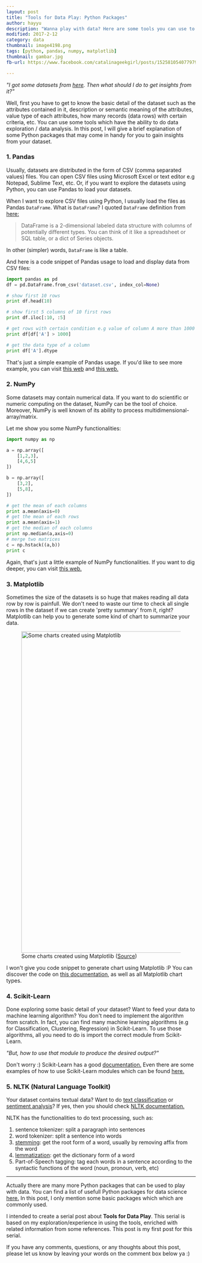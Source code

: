 ```yaml
---
layout: post
title: "Tools for Data Play: Python Packages"
author: hayyu
description: "Wanna play with data? Here are some tools you can use to play with data."
modified: 2017-2-12
category: data
thumbnail: image4198.png
tags: [python, pandas, numpy, matplotlib]
thumbnail: gambar.jpg
fb-url: https://www.facebook.com/catalinageekgirl/posts/1525810540779798

---
```

*"I got some datasets from [here](https://www.kaggle.com/datasets). Then what should I do to get insights from it?"*

Well, first you have to get to know the basic detail of the dataset such as the attributes contained in it, description or semantic meaning of the attributes, value type of each attributes, how many records (data rows) with certain criteria, etc. You can use some tools which have the ability to do data exploration / data analysis. In this post, I will give a brief explanation of some Python packages that may come in handy for you to gain insights from your dataset.

### 1. Pandas

Usually, datasets are distributed in the form of CSV (comma separated values) files. You can open CSV files using Microsoft Excel or text editor e.g Notepad, Sublime Text, etc. Or, if you want to explore the datasets using Python, you can use Pandas to load your datasets.

When I want to explore CSV files using Python, I usually load the files as Pandas `DataFrame`. What is `DataFrame`? I quoted `DataFrame` definition from [here:](http://pandas.pydata.org/pandas-docs/stable/dsintro.html)

> DataFrame is a 2-dimensional labeled data structure with columns of potentially different types. You can think of it like a spreadsheet or SQL table, or a dict of Series objects.

In other (simpler) words, `DataFrame` is like a table.

And here is a code snippet of Pandas usage to load and display data from CSV files:

```python
import pandas as pd
df = pd.DataFrame.from_csv('dataset.csv', index_col=None)

# show first 10 rows
print df.head(10)

# show first 5 columns of 10 first rows
print df.iloc[:10, :5]

# get rows with certain condition e.g value of column A more than 1000
print df[df['A'] > 1000]

# get the data type of a column
print df['A'].dtype
```

That's just a simple example of Pandas usage. If you'd like to see more example, you can visit [this web](http://manishamde.github.io/blog/2013/03/07/pandas-and-python-top-10/) and [this web.](http://dataconomy.com/2015/03/14-best-python-pandas-features/)

### 2. NumPy

Some datasets may contain numerical data. If you want to do scientific or numeric computing on the dataset, NumPy can be the tool of choice. Moreover, NumPy is well known of its ability to process multidimensional-array/matrix.

Let me show you some NumPy functionalities:

```python
import numpy as np

a = np.array([
    [1,2,3],
    [4,6,5]
])

b = np.array([
    [3,2],
    [5,8],
])

# get the mean of each columns
print a.mean(axis=0)
# get the mean of each rows
print a.mean(axis=1)
# get the median of each columns
print np.median(a,axis=0)
# merge two matrices
c = np.hstack((a,b))
print c
```

Again, that's just a little example of NumPy functionalities. If you want to dig deeper, you can visit [this web.](http://scipy.github.io/old-wiki/pages/Numpy_Example_List#hstack.28.29)

### 3. Matplotlib

Sometimes the size of the datasets is so huge that makes reading all data row by row is painfull. We don't need to waste our time to check all single rows in the dataset if we can create 'pretty summary' from it, right? Matplotlib can help you to generate some kind of chart to summarize your data.

<figure>
    <img width="853" src="{{ site.github.url }}/assets/img/posts/matplotlib.jpg" alt="Some charts created using Matplotlib">
    <figcaption>Some charts created using Matplotlib (<a href="http://pandas.pydata.org/pandas-docs/version/0.18.1/visualization.html">Source</a>)</figcaption>
</figure>  

I won't give you code snippet to generate chart using Matplotlib :P You can discover the code on [this documentation](http://pandas.pydata.org/pandas-docs/version/0.18.1/visualization.html), as well as all Matplotlib chart types.

### 4. Scikit-Learn

Done exploring some basic detail of your dataset? Want to feed your data to machine learning algorithm? You don't need to implement the algorithm from scratch. In fact, you can find many machine learning algorithms (e.g for Classification, Clustering, Regression) in Scikit-Learn. To use those algorithms, all you need to do is import the correct module from Scikit-Learn. 

*"But, how to use that module to produce the desired output?"*

Don't worry :) Scikit-Learn has a good [documentation.](http://scikit-learn.org/stable/index.html) Even there are some examples of how to use Scikit-Learn modules which can be found [here.](http://scikit-learn.org/stable/auto_examples/index.html)

### 5. NLTK (Natural Language Toolkit)  

Your dataset contains textual data? Want to do [text classification](http://www.scholarpedia.org/article/Text_categorization) or [sentiment analysis](https://en.wikipedia.org/wiki/Sentiment_analysis)? If yes, then you should check [NLTK documentation.](http://www.nltk.org/index.html) 

NLTK has the functionalities to do text processing, such as:

1. sentence tokenizer: split a paragraph into sentences
2. word tokenizer: split a sentence into words
3. [stemming](https://en.wikipedia.org/wiki/Stemming): get the root form of a word, usually by removing affix from the word
4. [lemmatization](https://en.wikipedia.org/wiki/Lemmatisation): get the dictionary form of a word
5. Part-of-Speech tagging: tag each words in a sentence according to the syntactic functions of the word (noun, pronoun, verb, etc)

-----
Actually there are many more Python packages that can be used to play with data. You can find a list of usefull Python packages for data science [here.](https://github.com/rasbt/pattern_classification/blob/master/resources/python_data_libraries.md) In this post, I only mention some basic packages which which are commonly used.

I intended to create a serial post about **Tools for Data Play**. This serial is based on my exploration/experience in using the tools, enriched with related information from some references. This post is my first post for this serial.   

If you have any comments, questions, or any thoughts about this post, please let us know by leaving your words on the comment box below ya :)

